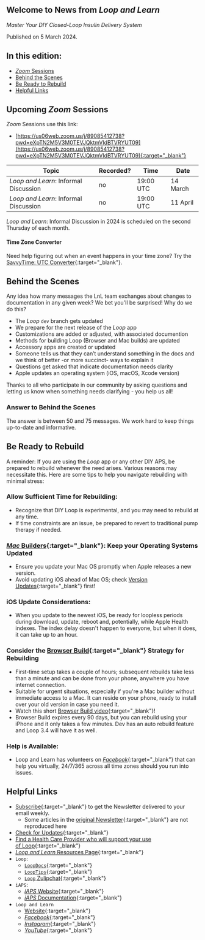 ## Welcome to News from&nbsp;_<span translate="no">Loop and Learn</span>_

_Master Your DIY Closed-Loop Insulin Delivery System_

Published on 5 March 2024.

## In this edition:

* [*Zoom* Sessions](#upcoming-zoom-sessions)
* [Behind the Scenes](#behind-the-scenes)
* [Be Ready to Rebuild](#be-ready-to-rebuild)
* [Helpful Links](#helpful-links)

## Upcoming *Zoom* Sessions

*Zoom* Sessions use this link:

* [https://us06web.zoom.us/j/89085412738?pwd=eXpTN2M5V3M0TEVJQktmVldBTVRYUT09](https://us06web.zoom.us/j/89085412738?pwd=eXpTN2M5V3M0TEVJQktmVldBTVRYUT09){:target="_blank"}

| Topic | Recorded? | Time | Date |
| - | - | - | - |
| _<span translate="no">Loop and Learn</span>_: Informal Discussion | no | 19:00 UTC | 14 March |
| _<span translate="no">Loop and Learn</span>_: Informal Discussion | no | 19:00 UTC | 11 April |

_<span translate="no">Loop and Learn</span>_: Informal Discussion in 2024 is scheduled on the second Thursday of each month.

#### Time Zone Converter

Need help figuring out when an event happens in your time zone? Try the [SavvyTime: UTC Converter](https://savvytime.com/converter/utc){:target="_blank"}.

## Behind the Scenes

Any idea how many messages the LnL team exchanges about changes to documentation in any given week? We bet you'll be surprised! Why do we do this? 

* The *Loop* `dev` branch gets updated
* We prepare for the next release of the *Loop* app
* Customizations are added or adjusted, with associated documention
* Methods for building Loop (Browser and Mac builds) are updated
* Accessory apps are created or updated
* Someone tells us that they can’t understand something in the docs and we think of better -or more succinct- ways to explain it
* Questions get asked that indicate documentation needs clarity
* Apple updates an operating system (iOS, macOS, Xcode version)

Thanks to all who participate in our community by asking questions and letting us know when something needs clarifying - you help us all!

### Answer to Behind the Scenes

The answer is between 50 and 75 messages. We work hard to keep things up-to-date and informative.

## Be Ready to Rebuild

A reminder: If you are using the *Loop* app or any other DIY APS, be prepared to rebuild whenever the need arises. Various reasons may necessitate this. Here are some tips to help you navigate rebuilding with minimal stress:

### Allow Sufficient Time for Rebuilding:

* Recognize that DIY Loop is experimental, and you may need to rebuild at any time.
* If time constraints are an issue, be prepared to revert to traditional pump therapy if needed.

### [*Mac* Builders](https://loopkit.github.io/loopdocs/build/overview/){:target="_blank"}: Keep your Operating Systems Updated

* Ensure you update your Mac OS promptly when Apple releases a new version.
* Avoid updating iOS ahead of Mac OS; check [Version Updates](https://www.loopandlearn.org/version-updates/){:target="_blank"} first!

### iOS Update Considerations:

* When you update to the newest iOS, be ready for loopless periods during download, update, reboot and, potentially, while Apple Health indexes. The index delay doesn't happen to everyone, but when it does, it can take up to an hour.

### Consider the [Browser Build](https://loopkit.github.io/loopdocs/gh-actions/gh-overview/){:target="_blank"} Strategy for Rebuilding

* First-time setup takes a couple of hours; subsequent rebuilds take less than a minute and can be done from your phone, anywhere you have internet connection.
* Suitable for urgent situations, especially if you're a Mac builder without immediate access to a Mac. It can reside on your phone, ready to install over your old version in case you need it.
* Watch this short [Browser Build video](https://www.youtube.com/watch?v=0ipTsiqbbrQ){:target="_blank"}!
* Browser Build expires every 90 days, but you can rebuild using your iPhone and it only takes a few minutes. Dev has an auto rebuild feature and Loop 3.4 will have it as well.

### Help is Available:

* Loop and Learn has volunteers on [*Facebook*](https://www.facebook.com/groups/LOOPandLEARN){:target="_blank"} that can help you virtually, 24/7/365 across all time zones should you run into issues.

## Helpful Links

* [Subscribe](https://www.loopandlearn.org/newsletter-signup/){:target="_blank"} to get the Newsletter delivered to your email weekly.
    * Some articles in the [original Newsletter](https://www.loopandlearn.org/2022/10/19/loop-and-learn-newsletter/){:target="_blank"} are not reproduced here
* [Check for Updates](https://www.loopandlearn.org/version-updates/){:target="_blank"}
* [Find a Health Care Provider who will support your use of&nbsp;<span translate="no">Loop</span>](https://www.loopandlearn.org/hcp-recommendations/){:target="_blank"}
* [_<span translate="no">Loop and Learn</span>_&nbsp;Resources Page](https://www.loopandlearn.org/resources/){:target="_blank"}
* <code>Loop</code>:
    * [`LoopDocs`](https://loopkit.github.io/loopdocs/){:target="_blank"}
    * [`LoopTips`](https://loopkit.github.io/looptips/){:target="_blank"}
    * [`Loop` Zulipchat](https://loop.zulipchat.com/){:target="_blank"}
* <code>iAPS</code>:
    * [*iAPS* Website](https://www.iaps-app.org/){:target="_blank"}
    * [*iAPS* Documentation](http://iapsdocs.org/){:target="_blank"}
* <code>Loop and Learn</code>
    * [Website](https://www.loopandlearn.org/){:target="_blank"}
    * [*Facebook*](https://www.facebook.com/groups/LOOPandLEARN){:target="_blank"}
    * [*Instagram*](https://www.instagram.com/loopandlearn/){:target="_blank"}
    * [*YouTube*](https://www.youtube.com/c/loopandlearn){:target="_blank"}
